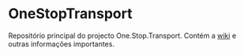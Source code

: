 OneStopTransport
================

Repositório principal do projecto One.Stop.Transport. Contém a [wiki](https://github.com/OneStopTransport/OneStopTransport/wiki) e outras informações importantes.
